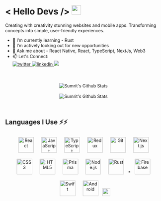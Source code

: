 # < Hello Devs /> <img src="https://raw.githubusercontent.com/MartinHeinz/MartinHeinz/master/wave.gif" width="30px" height='30px'>

Creating with creativity stunning websites and mobile apps. Transforming concepts into simple, user-friendly experiences.
</br>

- 🌱 I’m currently learning - Rust 
- 🤝 I’m actively looking out for new opportunities 
- 💬 Ask me about - React Native, React, TypeScript, NextJs, Web3
- 📫 Let's Connect: <br>
  <a href="https://twitter.com/grover_sumrit" target="_blank">
  <img src="https://img.shields.io/badge/twitter-%2300acee.svg?&style=for-the-badge&logo=twitter&logoColor=white" alt=twitter style="margin-bottom: 5px;" />
  </a>
  <a href="https://www.linkedin.com/in/sumrit-grover/" target="_blank">
  <img src="https://img.shields.io/badge/linkedin-%231E77B5.svg?&style=for-the-badge&logo=linkedin&logoColor=white" alt=linkedin style="margin-bottom: 5px;" />
  </a>
  <a href="mailto:sumritgrover1@gmail.com"><img src="https://img.shields.io/badge/-Sumrit Grover-D14836?style=flat&logo=Gmail&logoColor=white"/></a>

<p align='center' >
<!--   <img align="center" src="https://github-readme-stats.vercel.app/api?username=smgrv123&include_all_commits=true&count_private=true&show_icons=true&line_height=20&title_color=7A7ADB&icon_color=2234AE&text_color=D3D3D3&bg_color=0,000000,130F40" alt="Sumrit's Github Stats"> -->
</br>
</br>
<img align="center" src="https://github-readme-streak-stats.herokuapp.com/?user=smgrv123&theme=dark" alt="Sumrit's Github Stats">
</br>
</br>
<img align="center" src="https://github-readme-stats.vercel.app/api/top-langs/?username=smgrv123&show_icons=true&line_height=20&title_color=7A7ADB&icon_color=2234AE&text_color=D3D3D3&bg_color=0,000000,130F40" alt="Sumrit's Github Stats">
</p>
<br />

## Languages I Use ⚡⚡

<div align="center">  
<img style="margin: 10px" src="https://profilinator.rishav.dev/skills-assets/react-original-wordmark.svg" alt="React" height="50" />  
<img style="margin: 10px" src="https://profilinator.rishav.dev/skills-assets/javascript-original.svg" alt="JavaScript" height="50" />  
<img style="margin: 10px" src="https://profilinator.rishav.dev/skills-assets/typescript-original.svg" alt="TypeScript" height="50" />  
<img style="margin: 10px" src="https://profilinator.rishav.dev/skills-assets/redux-original.svg" alt="Redux" height="50" />   
<img style="margin: 10px" src="https://profilinator.rishav.dev/skills-assets/git-scm-icon.svg" alt="Git" height="50" />  
<img style="margin: 10px" src="https://profilinator.rishav.dev/skills-assets/nextjs.png" alt="Next.js" height="50" />  
 <img style="margin: 10px" src="https://profilinator.rishav.dev/skills-assets/css3-original-wordmark.svg" alt="CSS3" height="50" />  
<img style="margin: 10px" src="https://profilinator.rishav.dev/skills-assets/html5-original-wordmark.svg" alt="HTML5" height="50" />  
<img style="margin: 10px" src="https://profilinator.rishav.dev/skills-assets/prisma.png" alt="Prisma" height="50" />  
<img style="margin: 10px" src="https://profilinator.rishav.dev/skills-assets/nodejs-original-wordmark.svg" alt="Node.js" height="50" />  
<img style="margin: 10px" src="https://profilinator.rishav.dev/skills-assets/rust-plain.svg" alt="Rust" height="50" />  *
<img style="margin: 10px" src="https://profilinator.rishav.dev/skills-assets/firebase.png" alt="Firebase" height="50" />  
<img style="margin: 10px" src="https://profilinator.rishav.dev/skills-assets/swift-original-wordmark.svg" alt="Swift" height="50" />  
<img style="margin: 10px" src="https://profilinator.rishav.dev/skills-assets/android-original-wordmark.svg" alt="Android" height="50" />   

 <img src="https://camo.githubusercontent.com/93b32389bf746009ca2370de7fe06c3b5146f4c99d99df65994f9ced0ba41685/68747470733a2f2f7777772e766563746f726c6f676f2e7a6f6e652f6c6f676f732f676574706f73746d616e2f676574706f73746d616e2d69636f6e2e737667" alt="postman" width="25" height="25" data-canonical-src="https://www.vectorlogo.zone/logos/getpostman/getpostman-icon.svg" style="max-width:100%;">

</div>

<br/>


<p align="center">
<!-- <a href="https://www.linkedin.com/in/sumrit-grover-1689351aa/"><img src="https://img.shields.io/badge/-Sumrit%20Grover-0077B5?style=flat&logo=Linkedin&logoColor=white"/></a>
<a href="mailto:sg6645@srmist.edu.in"><img src="https://img.shields.io/badge/-Sumrit Grover-D14836?style=flat&logo=Gmail&logoColor=white"/></a>
<a href="https://instagram.com/sm.grv"><img src="https://img.shields.io/badge/-@sm.grv-E4405F?style=flat&logo=Instagram&logoColor=white"/></a>
</p> -->
<!-- <p align="center" ><img src="https://komarev.com/ghpvc/?username=smgrv123&style=flat&color=e06c75&label=visitors"/></p> -->
<!--
**smgrv123/smgrv123** is a ✨ _special_ ✨ repository because its `README.md` (this file) appears on your GitHub profile.

Here are some ideas to get you started:

- 🔭 I’m currently working on ...
- 🌱 I’m currently learning ...
- 👯 I’m looking to collaborate on ...
- 🤔 I’m looking for help with ...
- 💬 Ask me about ...
- 📫 How to reach me: ...
- 😄 Pronouns: ...
- ⚡ Fun fact: ...
-->
